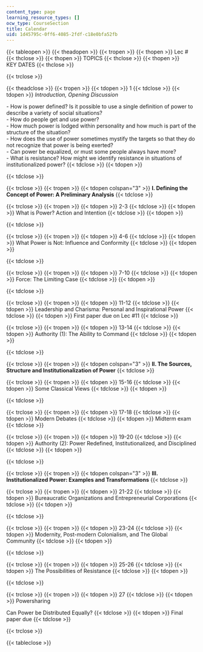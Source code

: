 ```yaml
---
content_type: page
learning_resource_types: []
ocw_type: CourseSection
title: Calendar
uid: 1d45795c-0ff6-4085-2fdf-c18e0bfa52fb
---
```


{{< tableopen >}}
{{< theadopen >}}
{{< tropen >}}
{{< thopen >}}
Lec #
{{< thclose >}}
{{< thopen >}}
TOPICS
{{< thclose >}}
{{< thopen >}}
KEY DATES
{{< thclose >}}

{{< trclose >}}

{{< theadclose >}}
{{< tropen >}}
{{< tdopen >}}
1
{{< tdclose >}}
{{< tdopen >}}
_Introduction, Opening Discussion_  
  
\- How is power defined? Is it possible to use a single definition of power to describe a variety of social situations?  
\- How do people get and use power?  
\- How much power is lodged within personality and how much is part of the structure of the situation?  
\- How does the use of power sometimes mystify the targets so that they do not recognize that power is being exerted?  
\- Can power be equalized, or must some people always have more?  
\- What is resistance? How might we identify resistance in situations of institutionalized power?
{{< tdclose >}}
{{< tdopen >}}

{{< tdclose >}}

{{< trclose >}}
{{< tropen >}}
{{< tdopen colspan="3" >}}
**I. Defining the Concept of Power: A Preliminary Analysis**
{{< tdclose >}}

{{< trclose >}}
{{< tropen >}}
{{< tdopen >}}
2-3
{{< tdclose >}}
{{< tdopen >}}
What is Power? Action and Intention
{{< tdclose >}}
{{< tdopen >}}

{{< tdclose >}}

{{< trclose >}}
{{< tropen >}}
{{< tdopen >}}
4-6
{{< tdclose >}}
{{< tdopen >}}
What Power is Not: Influence and Conformity
{{< tdclose >}}
{{< tdopen >}}

{{< tdclose >}}

{{< trclose >}}
{{< tropen >}}
{{< tdopen >}}
7-10
{{< tdclose >}}
{{< tdopen >}}
Force: The Limiting Case
{{< tdclose >}}
{{< tdopen >}}

{{< tdclose >}}

{{< trclose >}}
{{< tropen >}}
{{< tdopen >}}
11-12
{{< tdclose >}}
{{< tdopen >}}
Leadership and Charisma: Personal and Inspirational Power
{{< tdclose >}}
{{< tdopen >}}
First paper due on Lec #11
{{< tdclose >}}

{{< trclose >}}
{{< tropen >}}
{{< tdopen >}}
13-14
{{< tdclose >}}
{{< tdopen >}}
Authority (1): The Ability to Command
{{< tdclose >}}
{{< tdopen >}}

{{< tdclose >}}

{{< trclose >}}
{{< tropen >}}
{{< tdopen colspan="3" >}}
**II. The Sources, Structure and Institutionalization of Power**
{{< tdclose >}}

{{< trclose >}}
{{< tropen >}}
{{< tdopen >}}
15-16
{{< tdclose >}}
{{< tdopen >}}
Some Classical Views
{{< tdclose >}}
{{< tdopen >}}

{{< tdclose >}}

{{< trclose >}}
{{< tropen >}}
{{< tdopen >}}
17-18
{{< tdclose >}}
{{< tdopen >}}
Modern Debates
{{< tdclose >}}
{{< tdopen >}}
Midterm exam
{{< tdclose >}}

{{< trclose >}}
{{< tropen >}}
{{< tdopen >}}
19-20
{{< tdclose >}}
{{< tdopen >}}
Authority (2): Power Redefined, Institutionalized, and Disciplined
{{< tdclose >}}
{{< tdopen >}}

{{< tdclose >}}

{{< trclose >}}
{{< tropen >}}
{{< tdopen colspan="3" >}}
**III. Institutionalized Power: Examples and Transformations**
{{< tdclose >}}

{{< trclose >}}
{{< tropen >}}
{{< tdopen >}}
21-22
{{< tdclose >}}
{{< tdopen >}}
Bureaucratic Organizations and Entrepreneurial Corporations
{{< tdclose >}}
{{< tdopen >}}

{{< tdclose >}}

{{< trclose >}}
{{< tropen >}}
{{< tdopen >}}
23-24
{{< tdclose >}}
{{< tdopen >}}
Modernity, Post-modern Colonialism, and The Global Community
{{< tdclose >}}
{{< tdopen >}}

{{< tdclose >}}

{{< trclose >}}
{{< tropen >}}
{{< tdopen >}}
25-26
{{< tdclose >}}
{{< tdopen >}}
The Possibilities of Resistance
{{< tdclose >}}
{{< tdopen >}}

{{< tdclose >}}

{{< trclose >}}
{{< tropen >}}
{{< tdopen >}}
27
{{< tdclose >}}
{{< tdopen >}}
Powersharing  
  
Can Power be Distributed Equally?
{{< tdclose >}}
{{< tdopen >}}
Final paper due
{{< tdclose >}}

{{< trclose >}}

{{< tableclose >}}